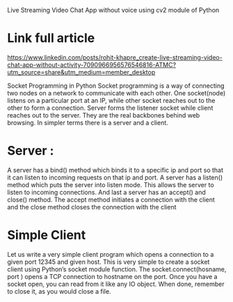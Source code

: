 Live Streaming Video Chat App without voice using cv2 module of Python
# Link  full article
https://www.linkedin.com/posts/rohit-khapre_create-live-streaming-video-chat-app-without-activity-7090966956576546816-ATMC?utm_source=share&utm_medium=member_desktop



Socket Programming in Python
Socket programming is a way of connecting two nodes on a network to communicate with each other. One socket(node) 
listens on a particular port at an IP, while other socket reaches out to the other to form a connection. 
Server forms the listener socket while client reaches out to the server.
They are the real backbones behind web browsing. In simpler terms there is a server and a client.

# Server :

A server has a bind() method which binds it to a specific ip and port so that it can listen to incoming requests on that ip and port. 
A server has a listen() method which puts the server into listen mode. This allows the server to listen to incoming connections. 
And last a server has an accept() and close() method. The accept method initiates a connection with the client and the close method closes the connection with the client

# Simple Client

Let us write a very simple client program which opens a connection to a given port 12345 and given host.
This is very simple to create a socket client using Python’s socket module function.
The socket.connect(hosname, port ) opens a TCP connection to hostname on the port. 
Once you have a socket open, you can read from it like any IO object. When done, remember to close it, as you would close a file.
